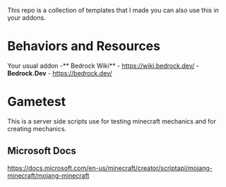 This repo is a collection of templates that I made you can also use this in your addons.

# Behaviors and Resources
Your usual addon
-** Bedrock Wiki** - https://wiki.bedrock.dev/
-**Bedrock.Dev** - https://bedrock.dev/

# Gametest
This is a server side scripts use for testing minecraft mechanics and for creating mechanics.
## Microsoft Docs
https://docs.microsoft.com/en-us/minecraft/creator/scriptapi/mojang-minecraft/mojang-minecraft


